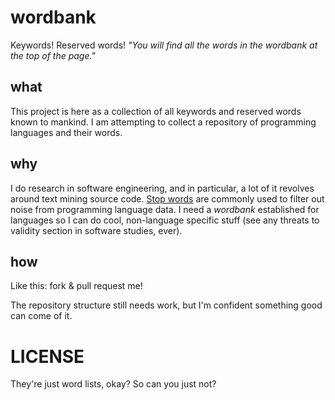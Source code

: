 wordbank
========

Keywords! Reserved words! *"You will find all the words in the wordbank at the top of the page."*

## what

This project is here as a collection of all keywords and reserved words known to mankind.
I am attempting to collect a repository of programming languages and their words.

## why

I do research in software engineering, and in particular, a lot of it revolves around text mining source code.
[Stop words](https://en.wikipedia.org/wiki/Stop_words) are commonly used to filter out noise from programming language data.
I need a *wordbank* established for languages so I can do cool, non-language specific stuff (see any threats to validity section in software studies, ever).

## how

Like this: fork & pull request me!

The repository structure still needs work, but I'm confident something good can come of it.

LICENSE
=======

They're just word lists, okay? So can you just not?
